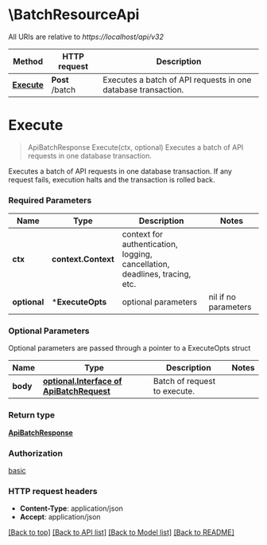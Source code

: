 # \BatchResourceApi

All URIs are relative to *https://localhost/api/v32*

Method | HTTP request | Description
------------- | ------------- | -------------
[**Execute**](BatchResourceApi.md#Execute) | **Post** /batch | Executes a batch of API requests in one database transaction.


# **Execute**
> ApiBatchResponse Execute(ctx, optional)
Executes a batch of API requests in one database transaction.

Executes a batch of API requests in one database transaction. If any request fails, execution halts and the transaction is rolled back.

### Required Parameters

Name | Type | Description  | Notes
------------- | ------------- | ------------- | -------------
 **ctx** | **context.Context** | context for authentication, logging, cancellation, deadlines, tracing, etc.
 **optional** | ***ExecuteOpts** | optional parameters | nil if no parameters

### Optional Parameters
Optional parameters are passed through a pointer to a ExecuteOpts struct

Name | Type | Description  | Notes
------------- | ------------- | ------------- | -------------
 **body** | [**optional.Interface of ApiBatchRequest**](ApiBatchRequest.md)| Batch of request to execute. | 

### Return type

[**ApiBatchResponse**](ApiBatchResponse.md)

### Authorization

[basic](../README.md#basic)

### HTTP request headers

 - **Content-Type**: application/json
 - **Accept**: application/json

[[Back to top]](#) [[Back to API list]](../README.md#documentation-for-api-endpoints) [[Back to Model list]](../README.md#documentation-for-models) [[Back to README]](../README.md)

